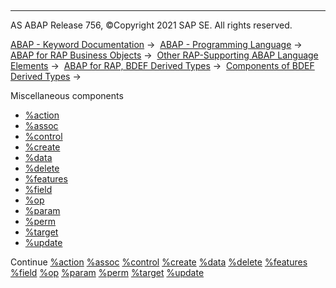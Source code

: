   

* * *

AS ABAP Release 756, ©Copyright 2021 SAP SE. All rights reserved.

[ABAP - Keyword Documentation](javascript:call_link\('abenabap.htm'\)) →  [ABAP - Programming Language](javascript:call_link\('abenabap_reference.htm'\)) →  [ABAP for RAP Business Objects](javascript:call_link\('abenabap_for_rap_bos.htm'\)) →  [Other RAP-Supporting ABAP Language Elements](javascript:call_link\('abenabap_rap_other.htm'\)) →  [ABAP for RAP, BDEF Derived Types](javascript:call_link\('abenrpm_derived_types.htm'\)) →  [Components of BDEF Derived Types](javascript:call_link\('abapderived_types_comp.htm'\)) → 

Miscellaneous components

-   [%action](javascript:call_link\('abapderived_types_action.htm'\))
-   [%assoc](javascript:call_link\('abapderived_types_assoc.htm'\))
-   [%control](javascript:call_link\('abapderived_types_control.htm'\))
-   [%create](javascript:call_link\('abapderived_types_create.htm'\))
-   [%data](javascript:call_link\('abapderived_types_data.htm'\))
-   [%delete](javascript:call_link\('abapderived_types_delete.htm'\))
-   [%features](javascript:call_link\('abapderived_types_features.htm'\))
-   [%field](javascript:call_link\('abapderived_types_field.htm'\))
-   [%op](javascript:call_link\('abapderived_types_op.htm'\))
-   [%param](javascript:call_link\('abapderived_types_param.htm'\))
-   [%perm](javascript:call_link\('abapderived_types_perm.htm'\))
-   [%target](javascript:call_link\('abapderived_types_target.htm'\))
-   [%update](javascript:call_link\('abapderived_types_update.htm'\))

Continue
[%action](javascript:call_link\('abapderived_types_action.htm'\))
[%assoc](javascript:call_link\('abapderived_types_assoc.htm'\))
[%control](javascript:call_link\('abapderived_types_control.htm'\))
[%create](javascript:call_link\('abapderived_types_create.htm'\))
[%data](javascript:call_link\('abapderived_types_data.htm'\))
[%delete](javascript:call_link\('abapderived_types_delete.htm'\))
[%features](javascript:call_link\('abapderived_types_features.htm'\))
[%field](javascript:call_link\('abapderived_types_field.htm'\))
[%op](javascript:call_link\('abapderived_types_op.htm'\))
[%param](javascript:call_link\('abapderived_types_param.htm'\))
[%perm](javascript:call_link\('abapderived_types_perm.htm'\))
[%target](javascript:call_link\('abapderived_types_target.htm'\))
[%update](javascript:call_link\('abapderived_types_update.htm'\))